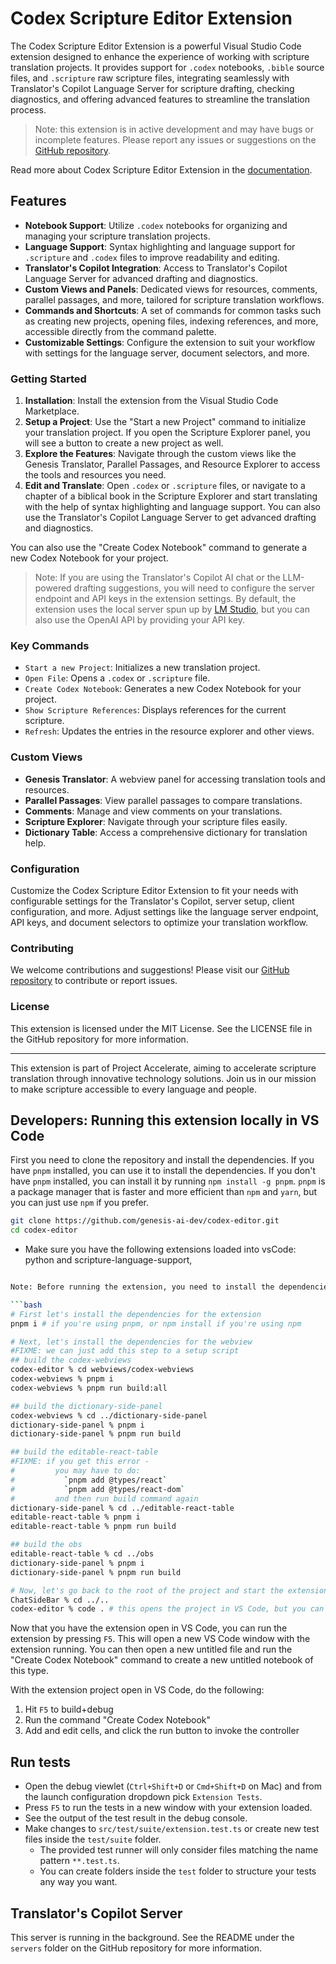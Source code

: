 # Codex Scripture Editor Extension

The Codex Scripture Editor Extension is a powerful Visual Studio Code extension designed to enhance the experience of working with scripture translation projects. It provides support for `.codex` notebooks, `.bible` source files, and `.scripture` raw scripture files, integrating seamlessly with Translator's Copilot Language Server for scripture drafting, checking diagnostics, and offering advanced features to streamline the translation process.

> Note: this extension is in active development and may have bugs or incomplete features. Please report any issues or suggestions on the [GitHub repository](https://github.com/genesis-ai-dev/codex-editor).

Read more about Codex Scripture Editor Extension in the [documentation](https://codex-editor.gitbook.io/).

## Features

-   **Notebook Support**: Utilize `.codex` notebooks for organizing and managing your scripture translation projects.
-   **Language Support**: Syntax highlighting and language support for `.scripture` and `.codex` files to improve readability and editing.
-   **Translator's Copilot Integration**: Access to Translator's Copilot Language Server for advanced drafting and diagnostics.
-   **Custom Views and Panels**: Dedicated views for resources, comments, parallel passages, and more, tailored for scripture translation workflows.
-   **Commands and Shortcuts**: A set of commands for common tasks such as creating new projects, opening files, indexing references, and more, accessible directly from the command palette.
-   **Customizable Settings**: Configure the extension to suit your workflow with settings for the language server, document selectors, and more.

### Getting Started

1. **Installation**: Install the extension from the Visual Studio Code Marketplace.
2. **Setup a Project**: Use the "Start a new Project" command to initialize your translation project. If you open the Scripture Explorer panel, you will see a button to create a new project as well.
3. **Explore the Features**: Navigate through the custom views like the Genesis Translator, Parallel Passages, and Resource Explorer to access the tools and resources you need.
4. **Edit and Translate**: Open `.codex` or `.scripture` files, or navigate to a chapter of a biblical book in the Scripture Explorer and start translating with the help of syntax highlighting and language support. You can also use the Translator's Copilot Language Server to get advanced drafting and diagnostics.

You can also use the "Create Codex Notebook" command to generate a new Codex Notebook for your project.

> Note: If you are using the Translator's Copilot AI chat or the LLM-powered drafting suggestions, you will need to configure the server endpoint and API keys in the extension settings. By default, the extension uses the local server spun up by [LM Studio](https://lmstudio.ai), but you can also use the OpenAI API by providing your API key.

### Key Commands

-   `Start a new Project`: Initializes a new translation project.
-   `Open File`: Opens a `.codex` or `.scripture` file.
-   `Create Codex Notebook`: Generates a new Codex Notebook for your project.
-   `Show Scripture References`: Displays references for the current scripture.
-   `Refresh`: Updates the entries in the resource explorer and other views.

### Custom Views

-   **Genesis Translator**: A webview panel for accessing translation tools and resources.
-   **Parallel Passages**: View parallel passages to compare translations.
-   **Comments**: Manage and view comments on your translations.
-   **Scripture Explorer**: Navigate through your scripture files easily.
-   **Dictionary Table**: Access a comprehensive dictionary for translation help.

### Configuration

Customize the Codex Scripture Editor Extension to fit your needs with configurable settings for the Translator's Copilot, server setup, client configuration, and more. Adjust settings like the language server endpoint, API keys, and document selectors to optimize your translation workflow.

### Contributing

We welcome contributions and suggestions! Please visit our [GitHub repository](https://github.com/genesis-ai-dev/codex-editor) to contribute or report issues.

### License

This extension is licensed under the MIT License. See the LICENSE file in the GitHub repository for more information.

---

This extension is part of Project Accelerate, aiming to accelerate scripture translation through innovative technology solutions. Join us in our mission to make scripture accessible to every language and people.

## Developers: Running this extension locally in VS Code

First you need to clone the repository and install the dependencies. If you have `pnpm` installed, you can use it to install the dependencies. If you don't have `pnpm` installed, you can install it by running `npm install -g pnpm`. `pnpm` is a package manager that is faster and more efficient than `npm` and `yarn`, but you can just use `npm` if you prefer.

```bash
git clone https://github.com/genesis-ai-dev/codex-editor.git
cd codex-editor
```

-   Make sure you have the following extensions loaded into vsCode: python and scripture-language-support,

````bash

Note: Before running the extension, you need to install the dependencies for **both** the extension itself, and any children webviews, such as the `ChatSideBar`. To do this, open a terminal and run the following command:

```bash
# First let's install the dependencies for the extension
pnpm i # if you're using pnpm, or npm install if you're using npm

# Next, let's install the dependencies for the webview
#FIXME: we can just add this step to a setup script
## build the codex-webviews
codex-editor % cd webviews/codex-webviews
codex-webviews % pnpm i
codex-webviews % pnpm run build:all

## build the dictionary-side-panel
codex-webviews % cd ../dictionary-side-panel
dictionary-side-panel % pnpm i
dictionary-side-panel % pnpm run build

## build the editable-react-table
#FIXME: if you get this error -
#         you may have to do:
#           `pnpm add @types/react`
#           `pnpm add @types/react-dom`
#         and then run build command again
dictionary-side-panel % cd ../editable-react-table
editable-react-table % pnpm i
editable-react-table % pnpm run build

## build the obs
editable-react-table % cd ../obs
dictionary-side-panel % pnpm i
dictionary-side-panel % pnpm run build

# Now, let's go back to the root of the project and start the extension
ChatSideBar % cd ../..
codex-editor % code . # this opens the project in VS Code, but you can also open it manually by opening VS Code and opening the extension folder you cloned
````

Now that you have the extension open in VS Code, you can run the extension by pressing `F5`. This will open a new VS Code window with the extension running. You can then open a new untitled file and run the "Create Codex Notebook" command to create a new untitled notebook of this type.

With the extension project open in VS Code, do the following:

1. Hit `F5` to build+debug
2. Run the command "Create Codex Notebook"
3. Add and edit cells, and click the run button to invoke the controller

## Run tests

-   Open the debug viewlet (`Ctrl+Shift+D` or `Cmd+Shift+D` on Mac) and from the launch configuration dropdown pick `Extension Tests`.
-   Press `F5` to run the tests in a new window with your extension loaded.
-   See the output of the test result in the debug console.
-   Make changes to `src/test/suite/extension.test.ts` or create new test files inside the `test/suite` folder.
    -   The provided test runner will only consider files matching the name pattern `**.test.ts`.
    -   You can create folders inside the `test` folder to structure your tests any way you want.

## Translator's Copilot Server

This server is running in the background. See the README under the `servers` folder on the GitHub repository for more information.
